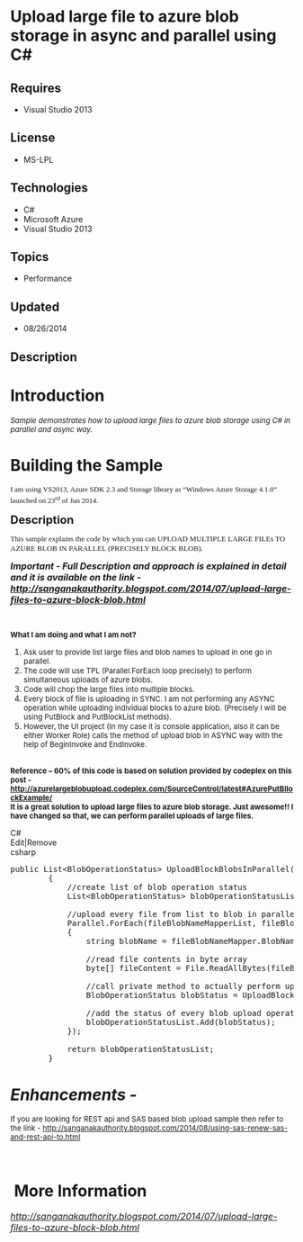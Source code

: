 # Upload large file to azure blob storage in async and parallel using C#
## Requires
- Visual Studio 2013
## License
- MS-LPL
## Technologies
- C#
- Microsoft Azure
- Visual Studio 2013
## Topics
- Performance
## Updated
- 08/26/2014
## Description

<h1>Introduction</h1>
<p><span style="font-size:small"><em>Sample demonstrates how to upload large files to azure blob storage using C# in parallel and async way.
</em></span></p>
<h1><span>Building the Sample</span></h1>
<p><span style="line-height:115%; font-family:&quot;Comic Sans MS&quot;; font-size:small">I am using VS2013, Azure SDK 2.3 and Storage library as &ldquo;Windows Azure Storage 4.1.0&rdquo;<br>
launched on 23<sup>rd</sup> of Jun 2014.</span></p>
<p><span style="font-size:20px; font-weight:bold">Description</span></p>
<p><span style="line-height:115%; font-family:&quot;Comic Sans MS&quot;; font-size:10pt">This sample&nbsp;explains the code by which you can UPLOAD MULTIPLE LARGE FILEs TO<br>
AZURE BLOB IN PARALLEL (PRECISELY BLOCK BLOB).&nbsp;</span>&nbsp;</p>
<address><span style="font-size:medium"><strong>Important - Full Description and approach&nbsp;is explained in detail and it is available on the link -<a href="http://sanganakauthority.blogspot.com/2014/07/upload-large-files-to-azure-block-blob.html">http://sanganakauthority.blogspot.com/2014/07/upload-large-files-to-azure-block-blob.html</a></strong></span></address>
<p><span style="font-size:small"><strong>&nbsp;</strong></span></p>
<p><span style="font-size:small"><strong>What I am doing and what I am not?</strong></span></p>
<ol>
<li><span style="font-size:small">Ask user to provide list large files and blob names to upload in one go in parallel.
</span></li><li><span style="font-size:small">The code will use TPL (Parallel.ForEach loop precisely) to perform simultaneous uploads of azure blobs.
</span></li><li><span style="font-size:small">Code will chop the large files into multiple blocks.
</span></li><li><span style="font-size:small">Every block of file is uploading in SYNC. I am not performing any ASYNC operation while uploading individual blocks to azure blob. (Precisely I will be using PutBlock and PutBlockList methods).
</span></li><li><span style="font-size:small">However, the UI project (In my case it is console application, also it can be either Worker Role) calls the method of upload blob in ASYNC way with the help of BeginInvoke and EndInvoke.
</span></li></ol>
<p><br>
<span style="font-size:small"><strong>Reference &ndash; 60% of this code is based on solution provided by codeplex on this post -
<a href="http://azurelargeblobupload.codeplex.com/SourceControl/latest#AzurePutBllockExample/">
http://azurelargeblobupload.codeplex.com/SourceControl/latest#AzurePutBllockExample/</a></strong></span><br>
<span style="font-size:small"><strong>It is a great solution to upload large files to azure blob storage. Just awesome!! I have changed so that, we can perform parallel uploads of large files.</strong></span></p>
<div class="scriptcode">
<div class="pluginEditHolder" pluginCommand="mceScriptCode">
<div class="title"><span>C#</span></div>
<div class="pluginLinkHolder"><span class="pluginEditHolderLink">Edit</span>|<span class="pluginRemoveHolderLink">Remove</span></div>
<span class="hidden">csharp</span>

<div class="preview">
<pre class="csharp"><span class="cs__keyword">public</span>&nbsp;List&lt;BlobOperationStatus&gt;&nbsp;UploadBlockBlobsInParallel(List&lt;FileBlobNameMapper&gt;&nbsp;fileBlobNameMapperList,&nbsp;<span class="cs__keyword">string</span>&nbsp;containerName)&nbsp;
&nbsp;&nbsp;&nbsp;&nbsp;&nbsp;&nbsp;&nbsp;&nbsp;{&nbsp;
&nbsp;&nbsp;&nbsp;&nbsp;&nbsp;&nbsp;&nbsp;&nbsp;&nbsp;&nbsp;&nbsp;&nbsp;<span class="cs__com">//create&nbsp;list&nbsp;of&nbsp;blob&nbsp;operation&nbsp;status&nbsp;</span>&nbsp;
&nbsp;&nbsp;&nbsp;&nbsp;&nbsp;&nbsp;&nbsp;&nbsp;&nbsp;&nbsp;&nbsp;&nbsp;List&lt;BlobOperationStatus&gt;&nbsp;blobOperationStatusList&nbsp;=&nbsp;<span class="cs__keyword">new</span>&nbsp;List&lt;BlobOperationStatus&gt;();&nbsp;
&nbsp;
&nbsp;&nbsp;&nbsp;&nbsp;&nbsp;&nbsp;&nbsp;&nbsp;&nbsp;&nbsp;&nbsp;&nbsp;<span class="cs__com">//upload&nbsp;every&nbsp;file&nbsp;from&nbsp;list&nbsp;to&nbsp;blob&nbsp;in&nbsp;parallel&nbsp;(multitasking)</span>&nbsp;
&nbsp;&nbsp;&nbsp;&nbsp;&nbsp;&nbsp;&nbsp;&nbsp;&nbsp;&nbsp;&nbsp;&nbsp;Parallel.ForEach(fileBlobNameMapperList,&nbsp;fileBlobNameMapper&nbsp;=&gt;&nbsp;
&nbsp;&nbsp;&nbsp;&nbsp;&nbsp;&nbsp;&nbsp;&nbsp;&nbsp;&nbsp;&nbsp;&nbsp;{&nbsp;
&nbsp;&nbsp;&nbsp;&nbsp;&nbsp;&nbsp;&nbsp;&nbsp;&nbsp;&nbsp;&nbsp;&nbsp;&nbsp;&nbsp;&nbsp;&nbsp;<span class="cs__keyword">string</span>&nbsp;blobName&nbsp;=&nbsp;fileBlobNameMapper.BlobName;&nbsp;
&nbsp;
&nbsp;&nbsp;&nbsp;&nbsp;&nbsp;&nbsp;&nbsp;&nbsp;&nbsp;&nbsp;&nbsp;&nbsp;&nbsp;&nbsp;&nbsp;&nbsp;<span class="cs__com">//read&nbsp;file&nbsp;contents&nbsp;in&nbsp;byte&nbsp;array</span>&nbsp;
&nbsp;&nbsp;&nbsp;&nbsp;&nbsp;&nbsp;&nbsp;&nbsp;&nbsp;&nbsp;&nbsp;&nbsp;&nbsp;&nbsp;&nbsp;&nbsp;<span class="cs__keyword">byte</span>[]&nbsp;fileContent&nbsp;=&nbsp;File.ReadAllBytes(fileBlobNameMapper.FilePath);&nbsp;
&nbsp;
&nbsp;&nbsp;&nbsp;&nbsp;&nbsp;&nbsp;&nbsp;&nbsp;&nbsp;&nbsp;&nbsp;&nbsp;&nbsp;&nbsp;&nbsp;&nbsp;<span class="cs__com">//call&nbsp;private&nbsp;method&nbsp;to&nbsp;actually&nbsp;perform&nbsp;upload&nbsp;of&nbsp;files&nbsp;to&nbsp;blob&nbsp;storage</span>&nbsp;
&nbsp;&nbsp;&nbsp;&nbsp;&nbsp;&nbsp;&nbsp;&nbsp;&nbsp;&nbsp;&nbsp;&nbsp;&nbsp;&nbsp;&nbsp;&nbsp;BlobOperationStatus&nbsp;blobStatus&nbsp;=&nbsp;UploadBlockBlobInternal(fileContent,&nbsp;containerName,&nbsp;blobName);&nbsp;
&nbsp;
&nbsp;&nbsp;&nbsp;&nbsp;&nbsp;&nbsp;&nbsp;&nbsp;&nbsp;&nbsp;&nbsp;&nbsp;&nbsp;&nbsp;&nbsp;&nbsp;<span class="cs__com">//add&nbsp;the&nbsp;status&nbsp;of&nbsp;every&nbsp;blob&nbsp;upload&nbsp;operation&nbsp;to&nbsp;list.</span>&nbsp;
&nbsp;&nbsp;&nbsp;&nbsp;&nbsp;&nbsp;&nbsp;&nbsp;&nbsp;&nbsp;&nbsp;&nbsp;&nbsp;&nbsp;&nbsp;&nbsp;blobOperationStatusList.Add(blobStatus);&nbsp;
&nbsp;&nbsp;&nbsp;&nbsp;&nbsp;&nbsp;&nbsp;&nbsp;&nbsp;&nbsp;&nbsp;&nbsp;});&nbsp;
&nbsp;
&nbsp;&nbsp;&nbsp;&nbsp;&nbsp;&nbsp;&nbsp;&nbsp;&nbsp;&nbsp;&nbsp;&nbsp;<span class="cs__keyword">return</span>&nbsp;blobOperationStatusList;&nbsp;
&nbsp;&nbsp;&nbsp;&nbsp;&nbsp;&nbsp;&nbsp;&nbsp;}</pre>
</div>
</div>
</div>
<h1><em><em>Enhancements - </em></em></h1>
<p><span style="font-size:small">If you are looking for REST api and SAS based blob upload sample then refer to the link -
<a href="http://sanganakauthority.blogspot.com/2014/08/using-sas-renew-sas-and-rest-api-to.html">
http://sanganakauthority.blogspot.com/2014/08/using-sas-renew-sas-and-rest-api-to.html</a></span></p>
<p>&nbsp;</p>
<h1>&nbsp;More Information</h1>
<p><span style="font-size:medium"><em><a href="http://sanganakauthority.blogspot.com/2014/07/upload-large-files-to-azure-block-blob.html">http://sanganakauthority.blogspot.com/2014/07/upload-large-files-to-azure-block-blob.html</a></em></span></p>
